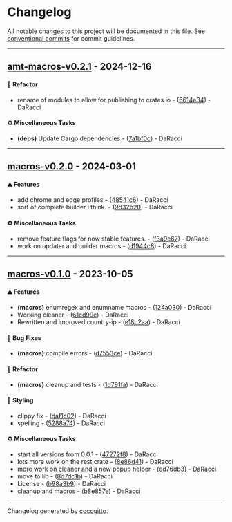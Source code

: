 # Changelog
All notable changes to this project will be documented in this file. See [conventional commits](https://www.conventionalcommits.org/) for commit guidelines.

- - -
## [amt-macros-v0.2.1](https://github.com/AMTSupport/tools/compare/6614e341eaca735cc0a58319f3166be5324df5f8..amt-macros-v0.2.1) - 2024-12-16
#### <!-- 2 -->🚜 Refactor
- rename of modules to allow for publishing to crates.io - ([6614e34](https://github.com/AMTSupport/tools/commit/6614e341eaca735cc0a58319f3166be5324df5f8)) - DaRacci
#### <!-- 9 -->⚙️ Miscellaneous Tasks
- **(deps)** Update Cargo dependencies - ([7a1bf0c](https://github.com/AMTSupport/tools/commit/7a1bf0c69b95be6c1e6618a3e6615a9dc1cfb232)) - DaRacci

- - -

## [macros-v0.2.0](https://github.com/AMTSupport/tools/compare/backup-v0.1.0..macros-v0.2.0) - 2024-03-01
#### <!-- 0 -->⛰️  Features
- add chrome and edge profiles - ([48541c6](https://github.com/AMTSupport/tools/commit/48541c6980fc6d09368f596d68b874bd613841c6)) - DaRacci
- sort of complete builder i think. - ([9d32b20](https://github.com/AMTSupport/tools/commit/9d32b200ff0a9cd6f655bc401161fcd1d00f73ba)) - DaRacci
#### <!-- 9 -->⚙️ Miscellaneous Tasks
- remove feature flags for now stable features. - ([f3a9e67](https://github.com/AMTSupport/tools/commit/f3a9e67f99442db47c22280b2dad908a8d5eefda)) - DaRacci
- work on updater and builder macros - ([d1944c8](https://github.com/AMTSupport/tools/commit/d1944c82dde192c75cea65ea4a6af5fe6ecb3ecd)) - DaRacci

- - -

## [macros-v0.1.0](https://github.com/AMTSupport/tools/compare/5678af914fbd25777e9a28dbaaf557a016530b7d..macros-v0.1.0) - 2023-10-05
#### <!-- 0 -->⛰️  Features
- **(macros)** enumregex and enumname macros - ([124a030](https://github.com/AMTSupport/tools/commit/124a0306053439ad0b140df15a0e8e329ceca807)) - DaRacci
- Working cleaner - ([61cd99c](https://github.com/AMTSupport/tools/commit/61cd99cc4c83c6ebef5cd95a5d813ccd6d6daacd)) - DaRacci
- Rewritten and improved country-ip - ([e18c2aa](https://github.com/AMTSupport/tools/commit/e18c2aa35d53fdc107d3d4a3e1f0990f920ae687)) - DaRacci
#### <!-- 1 -->🐛 Bug Fixes
- **(macros)** compile errors - ([d7553ce](https://github.com/AMTSupport/tools/commit/d7553ceac56a790361e589ab3d3285cb5cbd388a)) - DaRacci
#### <!-- 2 -->🚜 Refactor
- **(macros)** cleanup and tests - ([1d791fa](https://github.com/AMTSupport/tools/commit/1d791fa30ce0c0627ed14fd93b32dfd52cdcd01b)) - DaRacci
#### <!-- 5 -->🎨 Styling
- clippy fix - ([daf1c02](https://github.com/AMTSupport/tools/commit/daf1c02a2657655a992c020561f7f3006c7ccda2)) - DaRacci
- spelling - ([5288a74](https://github.com/AMTSupport/tools/commit/5288a74c772839edce78db63747143f6894e241d)) - DaRacci
#### <!-- 9 -->⚙️ Miscellaneous Tasks
- start all versions from 0.0.1 - ([47272f8](https://github.com/AMTSupport/tools/commit/47272f8fad2c414854177f81625713634fa0cb7e)) - DaRacci
- lots more work on the rest crate - ([8e86d41](https://github.com/AMTSupport/tools/commit/8e86d4183789a7fe8fd106deac17020c1be17db8)) - DaRacci
- more work on cleaner and a new popup helper - ([ed76db3](https://github.com/AMTSupport/tools/commit/ed76db391ff4762053e3ba4ab19b2b5670acdd14)) - DaRacci
- move to lib - ([8d7dc1b](https://github.com/AMTSupport/tools/commit/8d7dc1b9bd3eb25aad2cecb951679e1b06fda16e)) - DaRacci
- License - ([b98a3b9](https://github.com/AMTSupport/tools/commit/b98a3b924d2c1aa96e63a8bac3f87d4c239d61e3)) - DaRacci
- cleanup and macros - ([b8e857e](https://github.com/AMTSupport/tools/commit/b8e857ea6895799b48a17adc54bb3ed768baf119)) - DaRacci

- - -

Changelog generated by [cocogitto](https://github.com/cocogitto/cocogitto).